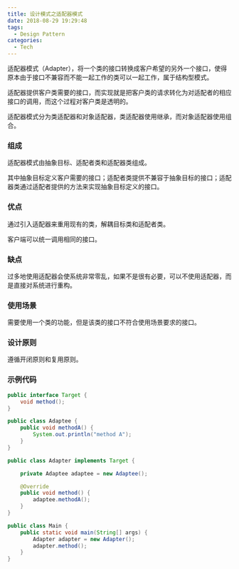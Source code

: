 ```yaml
---
title: 设计模式之适配器模式
date: 2018-08-29 19:29:48
tags:
  - Design Pattern
categories:
  - Tech
---
```


适配器模式（Adapter），将一个类的接口转换成客户希望的另外一个接口，使得原本由于接口不兼容而不能一起工作的类可以一起工作，属于结构型模式。

适配器提供客户类需要的接口，而实现就是把客户类的请求转化为对适配者的相应接口的调用，而这个过程对客户类是透明的。

适配器模式分为类适配器和对象适配器，类适配器使用继承，而对象适配器使用组合。





<!-- more -->




### 组成

适配器模式由抽象目标、适配者类和适配器类组成。

其中抽象目标定义客户需要的接口；适配者类提供不兼容于抽象目标的接口；适配器类通过适配者提供的方法来实现抽象目标定义的接口。



### 优点

通过引入适配器来重用现有的类，解耦目标类和适配者类。

客户端可以统一调用相同的接口。



### 缺点

过多地使用适配器会使系统非常零乱，如果不是很有必要，可以不使用适配器，而是直接对系统进行重构。



### 使用场景

需要使用一个类的功能，但是该类的接口不符合使用场景要求的接口。



### 设计原则

遵循开闭原则和复用原则。



### 示例代码

```java
public interface Target {
    void method();
}

public class Adaptee {
    public void methodA() {
        System.out.println("method A");
    }
}

public class Adapter implements Target {

    private Adaptee adaptee = new Adaptee();

    @Override
    public void method() {
        adaptee.methodA();
    }
}

public class Main {
    public static void main(String[] args) {
        Adapter adapter = new Adapter();
        adapter.method();
    }
}
```

